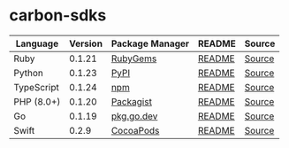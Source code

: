# carbon-sdks

|Language|Version|Package Manager|README|Source|
|-|-|-|-|-|
|Ruby|0.1.21|[RubyGems](https://rubygems.org/gems/carbon_ruby_sdk/versions/0.1.21)|[README](https://github.com/Carbon-for-Developers/carbon-sdks/tree/HEAD/ruby#readme)|[Source](https://github.com/Carbon-for-Developers/carbon-sdks/tree/HEAD/ruby)|
|Python|0.1.23|[PyPI](https://pypi.org/project/carbon-python-sdk/0.1.23)|[README](https://github.com/Carbon-for-Developers/carbon-sdks/tree/HEAD/python#readme)|[Source](https://github.com/Carbon-for-Developers/carbon-sdks/tree/HEAD/python)|
|TypeScript|0.1.24|[npm](https://www.npmjs.com/package/carbon-typescript-sdk/v/0.1.24)|[README](https://github.com/Carbon-for-Developers/carbon-sdks/tree/HEAD/typescript#readme)|[Source](https://github.com/Carbon-for-Developers/carbon-sdks/tree/HEAD/typescript)|
|PHP (8.0+)|0.1.20|[Packagist](https://packagist.org/packages/konfig/carbon-php-sdk#0.1.20)|[README](https://github.com/Carbon-for-Developers/carbon-php-sdk/tree/HEAD/php#readme)|[Source](https://github.com/Carbon-for-Developers/carbon-php-sdk/tree/HEAD/php)|
|Go|0.1.19|[pkg.go.dev](https://pkg.go.dev/github.com/Carbon-for-Developers/carbon-sdks/go)|[README](https://github.com/Carbon-for-Developers/carbon-sdks/tree/HEAD/go#readme)|[Source](https://github.com/Carbon-for-Developers/carbon-sdks/tree/HEAD/go)|
|Swift|0.2.9|[CocoaPods](https://cocoapods.org/pods/CarbonAI)|[README](https://github.com/Carbon-for-Developers/carbon-swift-sdk/tree/HEAD/swift#readme)|[Source](https://github.com/Carbon-for-Developers/carbon-swift-sdk/tree/HEAD/swift)|